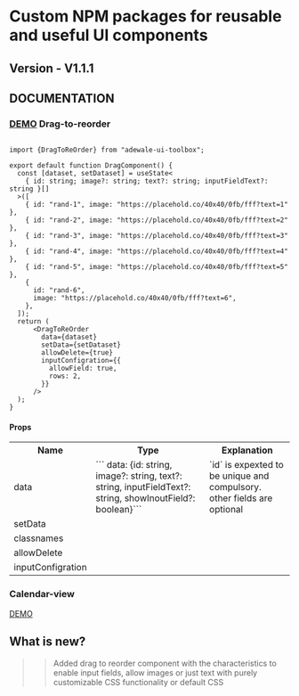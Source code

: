 # Custom NPM packages for reusable and useful UI components

## Version - V1.1.1

## DOCUMENTATION

### [DEMO](https://www.adewaleda.com/npm-packages/adewale-ui-toolbox) Drag-to-reorder

```

import {DragToReOrder} from "adewale-ui-toolbox";

export default function DragComponent() {
  const [dataset, setDataset] = useState<
    { id: string; image?: string; text?: string; inputFieldText?: string }[]
  >([
    { id: "rand-1", image: "https://placehold.co/40x40/0fb/fff?text=1" },
    { id: "rand-2", image: "https://placehold.co/40x40/0fb/fff?text=2" },
    { id: "rand-3", image: "https://placehold.co/40x40/0fb/fff?text=3" },
    { id: "rand-4", image: "https://placehold.co/40x40/0fb/fff?text=4" },
    { id: "rand-5", image: "https://placehold.co/40x40/0fb/fff?text=5" },
    {
      id: "rand-6",
      image: "https://placehold.co/40x40/0fb/fff?text=6",
    },
  ]);
  return (
      <DragToReOrder
        data={dataset}
        setData={setDataset}
        allowDelete={true}
        inputConfigration={{
          allowField: true,
          rows: 2,
        }}
      />
  );
}
```

#### Props

 <table>
    <tr>
      <th>Name</th>
      <th>Type</th>
      <th>Explanation</th>
    </tr>
    <tr>
      <td>data</td>
      <td>``` data: {id: string, image?: string, text?: string, inputFieldText?: string, showInoutField?: boolean}```</td>
      <td>`id` is expexted to be unique and compulsory. other fields are optional</td>
    </tr>
    <tr>
      <td>setData</td>
      <td></td>
      <td></td>
    </tr>
    <tr>
      <td>classnames</td>
      <td></td>
      <td></td>
    </tr>
    <tr>
      <td>allowDelete</td>
      <td></td>
      <td></td>
    </tr>
    <tr>
      <td>inputConfigration</td>
      <td></td>
      <td></td>
    </tr>
    </table>

### Calendar-view

<a href="https://www.adewaleda.com/npm-packages/adewale-ui-toolbox" target="_blank">DEMO</a>

## What is new?

> > Added drag to reorder component with the characteristics to enable input fields, allow images or just text with purely customizable CSS functionality or default CSS
